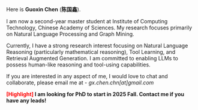 Here is **Guoxin Chen** (**陈国鑫**).

I am now a second-year master student at Institute of Computing Technology, Chinese Academy of Sciences. 
My research focuses primarily on Natural Language Processing and Graph Mining.

Currently, I have a strong research interest focusing on Natural Language Reasoning (particularly mathematical reasoning), Tool Learning, and Retrieval Augmented Generation. I am committed to enabling LLMs to possess human-like reasoning and tool-using capabilities.

If you are interested in any aspect of me, I would love to chat and collaborate, please email me at - *gx.chen.chn[at]gmail.com*

**<font color='red'>[Highlight]</font> I am looking for PhD to start in 2025 Fall. Contact me if you have any leads!**
